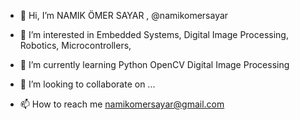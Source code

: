 - 👋 Hi, I’m NAMIK ÖMER SAYAR , @namikomersayar
- 👀 I’m interested in 
                        Embedded Systems, 
                        Digital Image Processing,
                        Robotics,
                        Microcontrollers,
                        
- 🌱 I’m currently learning 
                            Python
                            OpenCV
                            Digital Image Processing
                            
- 💞️ I’m looking to collaborate on ...
- 📫 How to reach me 
                       namikomersayar@gmail.com
                       

<!---
namikomersayar/namikomersayar is a ✨ special ✨ repository because its `README.md` (this file) appears on your GitHub profile.
You can click the Preview link to take a look at your changes.
--->
